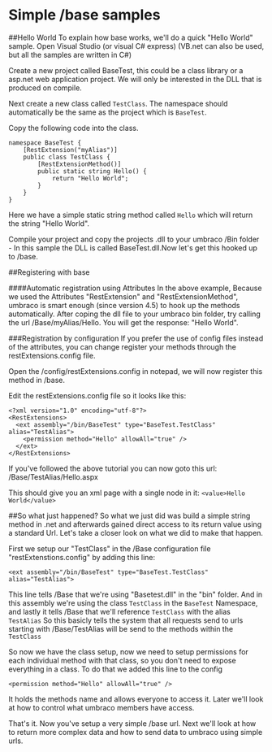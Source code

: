 # Simple /base samples

##Hello World
To explain how base works, we'll do a quick "Hello World" sample. Open Visual Studio (or visual C# express) (VB.net can also be used, but all the samples are written in C#)  

Create a new project called BaseTest, this could be a class library or a asp.net web application project.  We will only be interested in the DLL that is produced on compile.

Next create a new class called `TestClass`.  The namespace should automatically be the same as the project which is `BaseTest`.

Copy the following code into the class.

    namespace BaseTest {
        [RestExtension("myAlias")]
        public class TestClass {
            [RestExtensionMethod()]
            public static string Hello() {
                return "Hello World";
            }
        }
    } 

Here we have a simple static string method called `Hello` which will return the string  "Hello World". 

Compile your project and copy the projects .dll to your umbraco /Bin folder - In this sample the DLL is called BaseTest.dll.Now let's get this hooked up to /base.

##Registering with base

####Automatic registration using Attributes
In the above example, Because we used the Attributes "RestExtension" and "RestExtensionMethod", umbraco is smart enough (since version 4.5) to hook up the methods automatically.  After coping the dll file to your umbraco bin folder, try calling the url /Base/myAlias/Hello.  You will get the response: "Hello World".

###Registration by configuration
If you prefer the use of config files instead of the attributes, you can change register your methods through the restExtensions.config file.

Open the /config/restExtensions.config in notepad, we will now register this method in /base. 

Edit the restExtensions.config file so it looks like this:

    <?xml version="1.0" encoding="utf-8"?>
    <RestExtensions>
      <ext assembly="/bin/BaseTest" type="BaseTest.TestClass" alias="TestAlias">
        <permission method="Hello" allowAll="true" />
      </ext>
    </RestExtensions> 

If you've followed the above tutorial you can now goto this url: <your umbraco installations domain>/Base/TestAlias/Hello.aspx

This should give you an xml page with a single node in it: `<value>Hello World</value>`

##So what just happened?
So what we just did was build a simple string method in .net and afterwards gained direct access to its return value using a standard Url. Let's take a closer look on what we did to make that happen.

First we setup our "TestClass" in the /Base configuration file "restExtenstions.config" by adding this line:

    <ext assembly="/bin/BaseTest" type="BaseTest.TestClass" alias="TestAlias">

This line tells /Base that we're using "Basetest.dll" in the "bin" folder. And in this assembly we're using the class `TestClass` in the `BaseTest` Namespace, and lastly it tells /Base that we'll reference `TestClass` with the alias `TestAlias` So this basicly tells the system that all requests send to urls starting with /Base/TestAlias will be send to the methods within the `TestClass`

So now we have the class setup, now we need to setup permissions for each individual method with that class, so you don't need to expose everything in a class. To do that we added this line to the config

    <permission method="Hello" allowAll="true" />

It holds the methods name and allows everyone to access it. Later we'll look at how to control what umbraco members have access.

That's it. Now you've setup a very simple /base url. Next we'll look at how to return more complex data and how to send data to umbraco using simple urls.